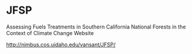JFSP
====

Assessing Fuels Treatments in Southern California National Forests in the Context of Climate Change Website

http://nimbus.cos.uidaho.edu/vansant/JFSP/
